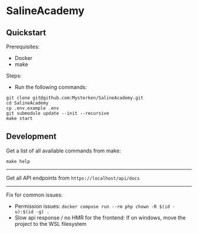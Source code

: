 # SalineAcademy

## Quickstart
 
Prerequisites:
  - Docker
  - make

Steps:
  - Run the following commands:

```shell
git clone git@github.com:Mysterken/SalineAcademy.git
cd SalineAcademy
cp .env.example .env
git submodule update --init --recursive
make start
```

## Development

Get a list of all available commands from make:

```shell
make help
```

---
Get all API endpoints from `https://localhost/api/docs`

---
Fix for common issues:

  - Permission issues: `docker compose run --rm php chown -R $(id -u):$(id -g) .`
  - Slow api response / no HMR for the frontend: If on windows, move the project to the WSL filesystem
